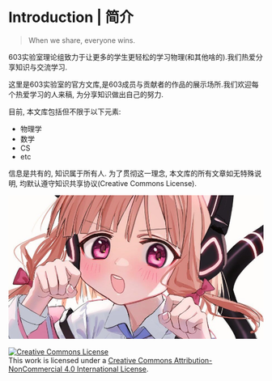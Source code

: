 # Introduction | 简介

>  
> When we share, everyone wins.
>  

603实验室理论组致力于让更多的学生更轻松的学习物理(和其他啥的).我们热爱分享知识与交流学习.

这里是603实验室的官方文库,是603成员与贡献者的作品的展示场所.我们欢迎每个热爱学习的人来稿, 为分享知识做出自己的努力.

目前, 本文库包括但不限于以下元素:
* 物理学
* 数学
* CS
* etc

信息是共有的, 知识属于所有人.  为了贯彻这一理念, 本文库的所有文章如无特殊说明, 均默认遵守知识共享协议(Creative Commons License). 



![nya](README/01.jpg)



<a rel="license" href="http://creativecommons.org/licenses/by-nc/4.0/"><img alt="Creative Commons License" style="border-width:0" src="https://i.creativecommons.org/l/by-nc/4.0/88x31.png" /></a><br />This work is licensed under a <a rel="license" href="http://creativecommons.org/licenses/by-nc/4.0/">Creative Commons Attribution-NonCommercial 4.0 International License</a>.
